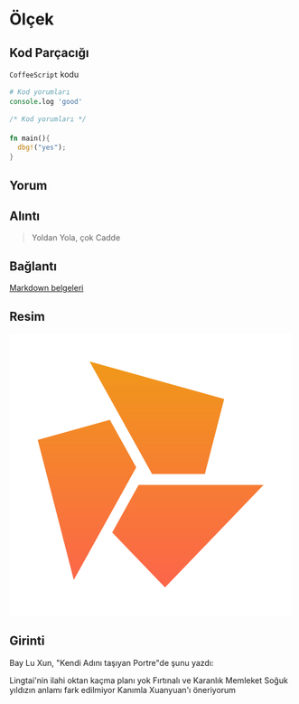 [Markdown küresel yorumları]:#

# Ölçek

## Kod Parçacığı

`CoffeeScript` kodu

```coffee
# Kod yorumları
console.log 'good'


```

```rust
/* Kod yorumları */

fn main(){
  dbg!("yes");
}
```

## Yorum

<!-- HTML 注释 --> 

<!-- 多行注释 --> 

## Alıntı

> Yoldan Yola, çok Cadde

## Bağlantı

[Markdown belgeleri](https://github.com/xxai-art/xxai-art-md)

## Resim

![xxAI.Art Marka Kimliği](https://raw.githubusercontent.com/xxai-art/web/main/file/svg/logo.svg)

## Girinti

Bay Lu Xun, "Kendi Adını taşıyan Portre"de şunu yazdı:

  Lingtai'nin ilahi oktan kaçma planı yok
  Fırtınalı ve Karanlık Memleket
  Soğuk yıldızın anlamı fark edilmiyor
  Kanımla Xuanyuan'ı öneriyorum
